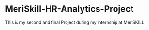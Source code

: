 # MeriSkill-HR-Analytics-Project
This is my second and final Project during my internship at MeriSKILL
